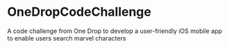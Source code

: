 # OneDropCodeChallenge
A code challenge from One Drop to develop a user-friendly iOS mobile app to enable users search marvel characters
